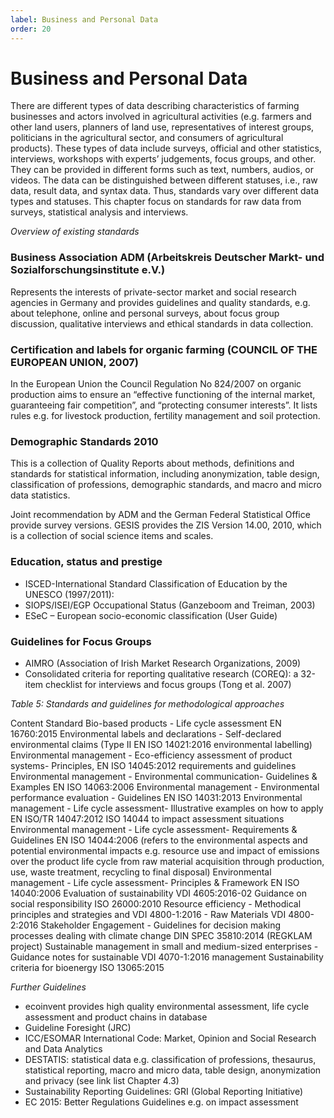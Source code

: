```yaml
---
label: Business and Personal Data
order: 20
---
```


# Business and Personal Data

There are different types of data describing characteristics of farming businesses and actors involved in agricultural 
activities (e.g. farmers and other land users, planners of land use, representatives of interest groups, politicians in the agricultural sector,
and consumers of agricultural products). These types of data include surveys, official and other statistics, interviews, 
workshops with experts’ judgements, focus groups, and other. They can be provided in different forms such as text, numbers, audios, or videos.
The data can be distinguished between different statuses, i.e., raw data, result data, and syntax data. 
Thus, standards vary over different data types and statuses. This chapter focus on standards for raw data from surveys, 
statistical analysis and interviews.

_Overview of existing standards_

### Business Association ADM (Arbeitskreis Deutscher Markt- und Sozialforschungsinstitute e.V.)

Represents the interests of private-sector market and social research agencies in Germany and provides guidelines and 
quality standards, e.g. about telephone, online and personal surveys, about focus group discussion, qualitative interviews
and ethical standards in data collection.

### Certification and labels for organic farming (COUNCIL OF THE EUROPEAN UNION, 2007)

In the European Union the Council Regulation No 824/2007 on organic production aims to ensure an “effective functioning
of the internal market, guaranteeing fair competition”, and “protecting consumer interests”. It lists rules e.g. for livestock production,
fertility management and soil protection.

### Demographic Standards 2010

This is a collection of Quality Reports about methods, definitions and standards for statistical information, 
including anonymization, table design, classification of professions, demographic standards, and macro and micro data statistics.

Joint recommendation by ADM and the German Federal Statistical Office provide survey versions. GESIS provides the ZIS Version 14.00, 2010,
which is a collection of social science items and scales.

### Education, status and prestige
- ISCED-International Standard Classification of Education by the UNESCO (1997/2011):
- SIOPS/ISEI/EGP Occupational Status (Ganzeboom and Treiman, 2003)
- ESeC – European socio-economic classification (User Guide)

### Guidelines for Focus Groups
- AIMRO (Association of Irish Market Research Organizations, 2009)
- Consolidated criteria for reporting qualitative research (COREQ): a 32-item checklist for interviews
and focus groups (Tong et al. 2007)

_Table 5: Standards and guidelines for methodological approaches_
   
Content   Standard
Bio-based products - Life cycle assessment EN 16760:2015
Environmental labels and declarations - Self-declared environmental claims (Type II EN ISO 14021:2016 environmental labelling)
Environmental management - Eco-efficiency assessment of product systems- Principles, EN ISO 14045:2012 requirements and guidelines
Environmental management - Environmental communication- Guidelines & Examples EN ISO 14063:2006
Environmental management - Environmental performance evaluation - Guidelines EN ISO 14031:2013
Environmental management - Life cycle assessment- Illustrative examples on how to apply EN ISO/TR 14047:2012 ISO 14044 to impact assessment situations
Environmental management - Life cycle assessment- Requirements & Guidelines EN ISO 14044:2006
(refers to the environmental aspects and potential environmental impacts e.g. resource use and impact of emissions over the product life cycle from raw material acquisition through production, use, waste treatment, recycling to final disposal)
Environmental management - Life cycle assessment- Principles & Framework EN ISO 14040:2006
Evaluation of sustainability   VDI 4605:2016-02
Guidance on social responsibility   ISO 26000:2010
Resource efficiency - Methodical principles and strategies and VDI 4800-1:2016 - Raw Materials VDI 4800-2:2016
Stakeholder Engagement - Guidelines for decision making processes dealing with climate change DIN SPEC 35810:2014 (REGKLAM project)
Sustainable management in small and medium-sized enterprises - Guidance notes for sustainable VDI 4070-1:2016 management
Sustainability criteria for bioenergy ISO 13065:2015


_Further Guidelines_

- ecoinvent provides high quality environmental assessment, life cycle assessment and product chains in database
- Guideline Foresight (JRC)
- ICC/ESOMAR International Code: Market, Opinion and Social Research and Data Analytics
- DESTATIS: statistical data e.g. classification of professions, thesaurus, statistical reporting, macro
and micro data, table design, anonymization and privacy (see link list Chapter 4.3)
- Sustainability Reporting Guidelines: GRI (Global Reporting Initiative)
- EC 2015: Better Regulations Guidelines e.g. on impact assessment